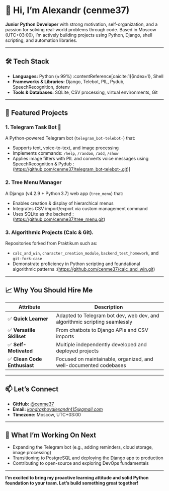 # 👋 Hi, I’m Alexandr (cenme37)

**Junior Python Developer** with strong motivation, self-organization, and a passion for solving real-world problems through code. Based in Moscow (UTC+03:00), I’m actively building projects using Python, Django, shell scripting, and automation libraries.

---

## 🛠️ Tech Stack

- **Languages:** Python (≈ 99%) :contentReference[oaicite:1]{index=1}, Shell  
- **Frameworks & Libraries:** Django, Telebot, PIL, Pydub, SpeechRecognition, dotenv  
- **Tools & Databases:** SQLite, CSV processing, virtual environments, Git

---

## 🚀 Featured Projects

### 1. **Telegram Task Bot** 📝  
A Python-powered Telegram bot (`telegram_bot-telebot-`) that:
- Supports text, voice-to-text, and image processing  
- Implements commands: `/help`, `/random`, `/add`, `/show`  
- Applies image filters with PIL and converts voice messages using SpeechRecognition & Pydub :(https://github.com/cenme37/telegram_bot-telebot-.git)]

### 2. **Tree Menu Manager**  
A Django (v4.2.9 + Python 3.7) web app (`tree_menu`) that:
- Enables creation & display of hierarchical menus  
- Integrates CSV import/export via custom management command  
- Uses SQLite as the backend :(https://github.com/cenme37/tree_menu.git)

### 3. **Algorithmic Projects (Calc & Git).**  
Repositories forked from Praktikum such as:
- `calc_and_win`, `character_creation_module`, `backend_test_homework`, and `git-fork-case`  
- Demonstrate proficiency in Python scripting and foundational algorithmic patterns :(https://github.com/cenme37/calc_and_win.git)

---

## 📈 Why You Should Hire Me

| Attribute              | Description |
|------------------------|-------------|
| ✅ **Quick Learner**      | Adapted to Telegram bot dev, web dev, and algorithmic scripting seamlessly |
| ✅ **Versatile Skillset** | From chatbots to Django APIs and CSV imports |
| ✅ **Self-Motivated**     | Multiple independently developed and deployed projects |
| ✅ **Clean Code Enthusiast** | Focused on maintainable, organized, and well-documented codebases |

---

## 📫 Let’s Connect

- **GitHub:** [@cenme37](https://github.com/cenme37)  
- **Email:** *kondrashovalexandr415@gmail.com*  
- **Timezone:** Moscow, UTC+03:00

---

## 🔭 What I’m Working On Next

- Expanding the Telegram bot (e.g., adding reminders, cloud storage, image processing)
- Transitioning to PostgreSQL and deploying the Django app to production
- Contributing to open-source and exploring DevOps fundamentals

---

**I’m excited to bring my proactive learning attitude and solid Python foundation to your team. Let’s build something great together!**
